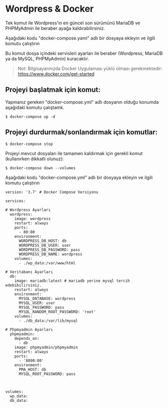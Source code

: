 # Wordpress & Docker


Tek komut ile Wordpress'in en güncel son sürümünü MariaDB ve PHPMyAdmin ile beraber ayağa kaldırabilirsiniz.

Aşağıdaki kodu "docker-compose.yaml" adlı bir dosyaya ekleyin ve ilgili komutu çalıştırın

Bu komut dosya içindeki servisleri ayarları ile beraber  (Wordpress, MariaDB ya da MySQL, PHPMyAdmin) kuracaktır.

> Not: Bilgisayarınızda Docker Uygulaması yüklü olması gerekmektedir: https://www.docker.com/get-started




## Projeyi başlatmak için komut: 
Yapmanız gereken "docker-compose.yml" adlı dosyanın olduğu konumda aşağıdaki komutu çalıştamk.
```
$ docker-compose up -d
```
## Projeyi durdurmak/sonlandırmak için komutlar:
```
$ docker-compose stop 
```
Projeyi mevcut dosyaları ile tamamen kaldırmak için gerekli komut (kullanırken dikkatli olunuz):
```
$ docker-compose down --volumes
```

Aşağıdaki kodu "docker-compose.yml" adlı bir dosyaya ekleyin ve ilgili komutu çalıştırın

```
version: '3.7' # Docker Compose Versiyonu

services:

# Wordpress Ayarları
  wordpress:
    image: wordpress
    restart: always
    ports:
      - 80:80
    environment:
      WORDPRESS_DB_HOST: db
      WORDPRESS_DB_USER: user
      WORDPRESS_DB_PASSWORD: pass
      WORDPRESS_DB_NAME: wordpress
    volumes:
      - ./wp_data:/var/www/html

# Veritabanı Ayarları
  db:
    image: mariadb:latest # mariadb yerine mysql tercih edebibilirsiniz.
    restart: always
    environment:
      MYSQL_DATABASE: wordpress
      MYSQL_USER: user
      MYSQL_PASSWORD: pass
      MYSQL_RANDOM_ROOT_PASSWORD: 'root'
    volumes:
      - ./db_data:/var/lib/mysql

# Phpmyadmin Ayarları
  phpmyadmin:
    depends_on:
      - db
    image: phpmyadmin/phpmyadmin
    restart: always
    ports:
      - '8090:80'
    environment:
      PMA_HOST: db
      MYSQL_ROOT_PASSWORD: pass 



volumes:
  wp_data:
  db_data:
```
